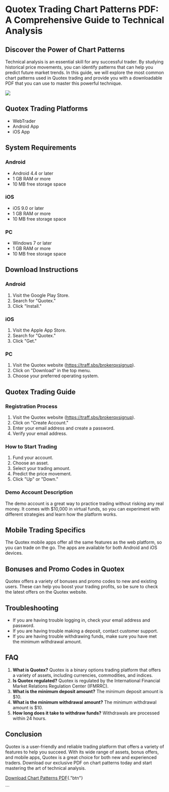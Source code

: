 # Quotex Trading Chart Patterns PDF: A Comprehensive Guide to Technical Analysis

## Discover the Power of Chart Patterns

Technical analysis is an essential skill for any successful trader. By
studying historical price movements, you can identify patterns that can
help you predict future market trends. In this guide, we will explore
the most common chart patterns used in Quotex trading and provide you
with a downloadable PDF that you can use to master this powerful
technique.

[![](https://static.quotex.io/files/4_en/300_250.jpg)](https://traff.sbs/brokerqxlid)

## Quotex Trading Platforms

-   WebTrader
-   Android App
-   iOS App

## System Requirements

### Android

-   Android 4.4 or later
-   1 GB RAM or more
-   10 MB free storage space

### iOS

-   iOS 9.0 or later
-   1 GB RAM or more
-   10 MB free storage space

### PC

-   Windows 7 or later
-   1 GB RAM or more
-   10 MB free storage space

## Download Instructions

### Android

1.  Visit the Google Play Store.
2.  Search for "Quotex."
3.  Click "Install."

### iOS

1.  Visit the Apple App Store.
2.  Search for "Quotex."
3.  Click "Get."

### PC

1.  Visit the Quotex website (https://traff.sbs/brokerqxsignup).
2.  Click on "Download" in the top menu.
3.  Choose your preferred operating system.

## Quotex Trading Guide

### Registration Process

1.  Visit the Quotex website (https://traff.sbs/brokerqxsignup).
2.  Click on "Create Account."
3.  Enter your email address and create a password.
4.  Verify your email address.

### How to Start Trading

1.  Fund your account.
2.  Choose an asset.
3.  Select your trading amount.
4.  Predict the price movement.
5.  Click "Up" or "Down."

### Demo Account Description

The demo account is a great way to practice trading without risking any
real money. It comes with \$10,000 in virtual funds, so you can
experiment with different strategies and learn how the platform works.

## Mobile Trading Specifics

The Quotex mobile apps offer all the same features as the web platform,
so you can trade on the go. The apps are available for both Android and
iOS devices.

## Bonuses and Promo Codes in Quotex

Quotex offers a variety of bonuses and promo codes to new and existing
users. These can help you boost your trading profits, so be sure to
check the latest offers on the Quotex website.

## Troubleshooting

-   If you are having trouble logging in, check your email address and
    password.
-   If you are having trouble making a deposit, contact customer
    support.
-   If you are having trouble withdrawing funds, make sure you have met
    the minimum withdrawal amount.

## FAQ

1.  **What is Quotex?** Quotex is a binary options trading platform that
    offers a variety of assets, including currencies, commodities, and
    indices.
2.  **Is Quotex regulated?** Quotex is regulated by the International
    Financial Market Relations Regulation Center (IFMRRC).
3.  **What is the minimum deposit amount?** The minimum deposit amount
    is \$10.
4.  **What is the minimum withdrawal amount?** The minimum withdrawal
    amount is \$10.
5.  **How long does it take to withdraw funds?** Withdrawals are
    processed within 24 hours.

## Conclusion

Quotex is a user-friendly and reliable trading platform that offers a
variety of features to help you succeed. With its wide range of assets,
bonus offers, and mobile apps, Quotex is a great choice for both new and
experienced traders. Download our exclusive PDF on chart patterns today
and start mastering the art of technical analysis.

[Download Chart Patterns
PDF](\%22https://traff.sbs/brokerqxsignup\%22){."btn"}

\`\`\`

